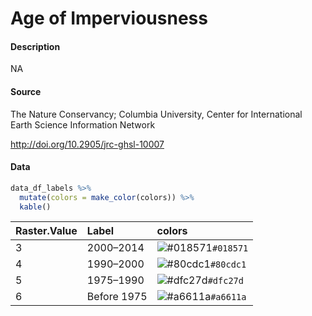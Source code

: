 Age of Imperviousness
================

#### Description

NA

#### Source

The Nature Conservancy; Columbia University, Center for International
Earth Science Information Network

<http://doi.org/10.2905/jrc-ghsl-10007>

#### Data

``` r
data_df_labels %>% 
  mutate(colors = make_color(colors)) %>% 
  kable()
```

| Raster.Value | Label       | colors                                                                    |
|:-------------|:------------|:--------------------------------------------------------------------------|
| 3            | 2000–2014   | ![\#018571](https://via.placeholder.com/15/018571/000000?text=+)`#018571` |
| 4            | 1990–2000   | ![\#80cdc1](https://via.placeholder.com/15/80cdc1/000000?text=+)`#80cdc1` |
| 5            | 1975–1990   | ![\#dfc27d](https://via.placeholder.com/15/dfc27d/000000?text=+)`#dfc27d` |
| 6            | Before 1975 | ![\#a6611a](https://via.placeholder.com/15/a6611a/000000?text=+)`#a6611a` |
